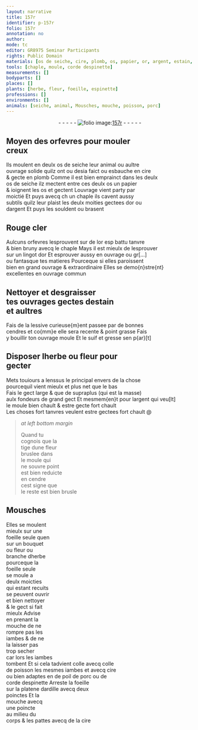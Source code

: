 ```yaml
---
layout: narrative
title: 157r
identifier: p-157r
folio: 157r
annotation: no
author:
mode: tc
editor: GR8975 Seminar Participants
rights: Public Domain
materials: [os de seiche, cire, plomb, os, papier, or, argent, estain, cendres, suif, gresse, colle de poisson, poil de porc, dardille]
tools: [chaple, moule, corde despinette]
measurements: []
bodyparts: []
places: []
plants: [herbe, fleur, foeille, espinette]
professions: []
environments: []
animals: [seiche, animal, Mousches, mouche, poisson, porc]
---
```


<div class="folio" align="center">- - - - - <a href="http://gallica.bnf.fr/ark:/12148/btv1b10500001g/f319.item.r=" target="_blank"><img src="https://cu-mkp.github.io/2017-workshop-edition/assets/photo-icon.png" alt="folio image: " style="display:inline-block; margin-bottom:-3px;"/>157r</a> - - - - - </div>  
  

## Moyen des orfevres pour mouler<br/> creux

 
Ils moulent en deulx <span class="m">os de <span class="al">seiche</span></span> leur <span class="al">animal</span> ou aultre<br/> ouvrage solide quilz ont ou desia faict ou esbauche en <span class="m">cire</span><br/> & gecte en <span class="m">plomb</span> Comme il est bien emprainct dans les deulx<br/> <span class="m">os de <span class="al">seiche</span></span> ilz mectent entre ces deulx <span class="m">os</span> un <span class="m">papier</span><br/> & ioignent les <span class="m">os</span> et gectent Louvrage vient party par<br/> moictié Et puys avecq <span class="del">ch</span> un <span class="tl">chaple</span> ils cavent aussy<br/> subtils quilz leur plaist les deulx moities gectees d<span class="m">or</span> ou<br/> d<span class="m">argent</span> Et puys les souldent ou brasent
 
 
  

## Rouge cler 

 
Aulcuns orfevres lesprouvent sur de l<span class="m">or</span> <span class="del">esp</span> battu tanvre<br/> & bien bruny avecq le <span class="tl">chaple</span> Mays il est mieulx de lesprouver<br/> sur un lingot d<span class="m">or</span> Et esprouver aussy en ouvrage ou gr[…]<br/> ou fantasque tes matieres Pourceque si elles paroissent<br/> bien en grand ouvrage & extraordinaire Elles se demo{n}stre{nt}<br/> excellentes en ouvrage commun 
 
 
  

## Nettoyer et desgraisser<br/> tes ouvrages gectes d<span class="m">estain</span><br/> et aultres

 
Fais de la lessive curieuse{m}ent passee par de bonnes<br/> <span class="m">cendres</span> et co{mm}e elle sera recente & point grasse Fais<br/> y bouillir ton ouvrage moule Et le <span class="m">suif</span> et <span class="m">gresse</span> sen p{ar}[t]
  
 
  

## Disposer l<span class="pa">herbe</span> ou fleur pour<br/> gecter

 
Mets touiours a lenssus le principal envers de la chose<br/> pourcequil vient mieulx et plus net que le bas<br/> Fais le gect large & que de supraplus (qui est la masse)<br/> aulx fondeurs de grand gect <span class="del">Et</span> mesmem{en}t pour l<span class="m">argent</span> qui veu[lt]<br/> le <span class="tl">moule</span> bien chault & estre gecte fort chault<br/> Les choses fort tanvres veulent estre gectees fort chault
 @ 
> *at left bottom margin*
> 
> 
>   Quand tu<br/> cognois que la<br/> tige dune <span class="pa">fleur</span><br/> bruslee dans<br/> le <span class="tl">moule</span> qui<br/> ne souvre point<br/> est bien reduicte<br/> en cendre<br/> cest signe que<br/> le reste est bien brusle
 
 
  

## <span class="al">Mousches</span>

 
Elles se moulent<br/> mieulx sur une<br/> <span class="pa">foeille</span> seule que<span class="del">n</span><br/> sur un bouquet<br/> ou <span class="pa">fleur</span> ou<br/> branche d<span class="pa">herbe</span><br/> pourceque la<br/> <span class="pa">foeille</span> seule<br/> se moule a<br/> deulx moicties<br/> qui estant recuits<br/> se peuvent ouvrir<br/> et bien nettoyer<br/> & le gect si fait<br/> mieulx Advise<br/> en prenant la<br/> <span class="al">mouche</span> de ne<br/> rompre pas les<br/> iambes & de ne<br/> la laisser pas<br/> trop secher<br/> car lors les iambes<br/> tombent Et si cela tadvient colle avecq <span class="m">colle<br/> de <span class="al">poisson</span></span> les mesmes iambes et avecq <span class="m">cire</span><br/> ou bien adaptes en de <span class="m">poil de <span class="al">porc</span></span> ou de<br/> <span class="tl">corde d<span class="pa">espinette</span></span> Arreste la <span class="pa">foeille</span><br/> sur la platene <span class="m">dardille</span> avecq deux<br/> poinctes Et la<br/> <span class="al">mouche</span> avecq<br/> une poincte<br/> au milieu du<br/> corps & les pattes avecq de la <span class="m">cire</span>
 
